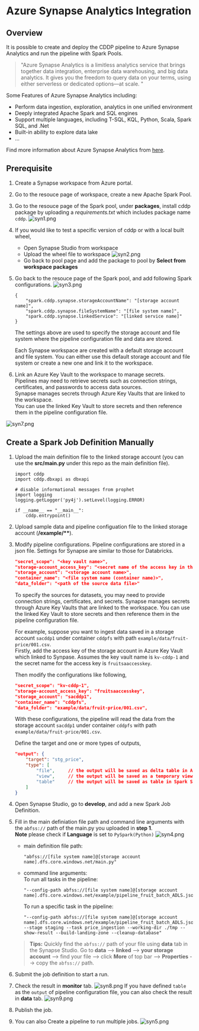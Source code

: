 # Azure Synapse Analytics Integration
## Overview 

It is possible to create and deploy the CDDP pipeline to Azure Synapse Analytics and run the pipeline with Spark Pools. 
  
> "Azure Synapse Analytics is a limitless analytics service that brings together data integration, enterprise data warehousing, and big data analytics. It gives you the freedom to query data on your terms, using either serverless or dedicated options—at scale. "  

Some Features of Azure Synapse Analytics including:
- Perform data ingestion, exploration, analytics in one unified environment
- Deeply integrated Apache Spark and SQL engines
- Support multiple languages, including T-SQL, KQL, Python, Scala, Spark SQL, and .Net
- Built-in ability to explore data lake
- ...

Find more information about Azure Synapse Analytics from [here](https://azure.microsoft.com/en-us/products/synapse-analytics/#overview).


## Prerequisite

1. Create a Synapse workspace from Azure portal.
2. Go to the resouce page of workspace, create a new Apache Spark Pool.
3. Go to the resouce page of the Spark pool, under **packages**, install cddp package by uploading a *requirements.txt* which includes package name `cddp`.
![syn1.png](../images/syn1.png)
4. If you would like to test a specific version of cddp or with a local built wheel,  
    - Open Synapse Studio from workspace
    - Upload the wheel file to workspace
    ![syn2.png](../images/syn2.png)
    - Go back to pool page and add the package to pool by **Select from workspace packages**
5. Go back to the resouce page of the Spark pool, and add following Spark configurations.
![syn3.png](../images/syn3.png)
    ```
    {
        "spark.cddp.synapse.storageAccountName": "[storage account name]",
        "spark.cddp.synapse.fileSystemName": "[file system name]",
        "spark.cddp.synapse.linkedService": "[linked service name]"
    }
    ```
    The settings above are used to specify the storage account and file system where the pipeline configuration file and data are stored.  

    Each Synapse workspace are created with a default storage account and file system. You can either use this default storage account and file system or create a new one and link it to the workspace.   
6. Link an Azure Key Vault to the workspace to manage secrets.  
Pipelines may need to retrieve secrets such as connection strings, certificates, and passwords to access data sources.   
Synapse manages secrets through Azure Key Vaults that are linked to the workspace.   
You can use the linked Key Vault to store secrets and then reference them in the pipeline configuration file.  
    
![syn7.png](../images/syn7.png)


## Create a Spark Job Definition Manually

1. Upload the main definition file to the linked storage account (you can use the **src/main.py** under this repo as the main definition file).
    ```
    import cddp
    import cddp.dbxapi as dbxapi

    # disable informational messages from prophet
    import logging
    logging.getLogger('py4j').setLevel(logging.ERROR)

    if __name__ == "__main__":
        cddp.entrypoint()
    ```
2. Upload sample data and pipeline configuation file to the linked storage account (**/example/\*\***).

3. Modify pipeline configurations. Pipeline configurations are stored in a json file. Settings for Synapse are similar to those for Databricks.
    ```json
    "secret_scope": "<key vault name>",
    "storage-account_access_key": "<secret name of the access key in the kv>",
    "storage_account": "<storage account name>",
    "container_name": "<file system name (container name)>",
    "data_folder": "<path of the source data file>"
    ```
    To specify the sources for datasets, you may need to provide connection strings, certificates, and secrets. Synapse manages secrets through Azure Key Vaults that are linked to the workspace. You can use the linked Key Vault to store secrets and then reference them in the pipeline configuration file.  

    For example, suppose you want to ingest data saved in a storage account `sacddp1` under container `cddpfs` with path `example/data/fruit-price/001.csv`.   
    Firstly, add the access key of the storage account in Azure Key Vault which linked to Synpase. Assumes the key vault name is `kv-cddp-1` and the secret name for the access key is `fruitsaaccesskey`.  

    Then modify the configurations like following,
    ```json
    "secret_scope": "kv-cddp-1",
    "storage-account_access_key": "fruitsaaccesskey",
    "storage_account": "sacddp1",
    "container_name": "cddpfs",
    "data_folder": "example/data/fruit-price/001.csv",
    ```

    With these configurations, the pipeline will read the data from the storage account `sacddp1` under container `cddpfs` with path `example/data/fruit-price/001.csv`.

    Define the target and one or more types of outputs,
    ```json
    "output": {
        "target": "stg_price",
        "type": [
            "file",     // the output will be saved as delta table in ADLS with `target` as the file name
            "view",     // the output will be saved as a temporary view in Spark with `target` as the view name
            "table"     // the output will be saved as table in Spark SQL with `target` as the table name
        ]
    }
    ```

4. Open Synapse Studio, go to **develop**, and add a new Spark Job Definition.
5. Fill in the main definiation file path and command line arguments with the `abfss://` path of the main.py you uploaded in **step 1**.  
**Note** please check if **Language** is set to `PySpark(Python)`
![syn4.png](../images/syn4.png)
    - main definition file path:
        ```
        "abfss://[file system name]@[storage account name].dfs.core.windows.net/main.py"
        ```
    - command line arguments:   
        To run all tasks in the pipeline:
        ```
        "--config-path abfss://[file system name]@[storage account name].dfs.core.windows.net/example/pipeline_fruit_batch_ADLS.json 
        ```
        To run a specific task in the pipeline:
        ```
        "--config-path abfss://[file system name]@[storage account name].dfs.core.windows.net/example/pipeline_fruit_batch_ADLS.json --stage staging --task price_ingestion --working-dir ./tmp --show-result --build-landing-zone --cleanup-database"
        ```
    > **Tips:** Quickly find the `abfss://` path of your file using **data** tab in the Synapse Studio. Go to **data** --> **linked** --> **your storage account** --> find your file --> click **More** of top bar --> **Properties** --> copy the `abfss://` path.
6. Submit the job definition to start a run.
7. Check the result in **monitor** tab.
![syn8.png](../images/syn8.png)
    If you have defined `table` as the `output` of pipeline configuration file, you can also check the result in **data** tab.
![syn9.png](../images/syn9.png)
8. Publish the job.  
9. You can also Create a pipeline to run multiple jobs.
![syn5.png](../images/syn5.png)

